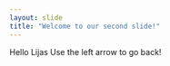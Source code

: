 ```yaml
---
layout: slide
title: "Welcome to our second slide!"
---
```

Hello Lijas
Use the left arrow to go back!
